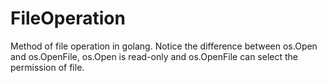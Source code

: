 FileOperation
=============

Method of file operation in golang. Notice the difference between os.Open and os.OpenFile, os.Open is read-only and os.OpenFile can select the permission of file.

